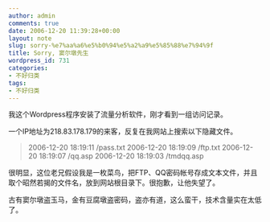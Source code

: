 ```yaml
---
author: admin
comments: true
date: 2006-12-20 11:39:28+00:00
layout: note
slug: sorry-%e7%aa%a6%e5%b0%94%e5%a2%a9%e5%85%88%e7%94%9f
title: Sorry, 窦尔墩先生
wordpress_id: 731
categories:
- 不好归类
tags:
- 不好归类
---
```


我这个Wordpress程序安装了流量分析软件，刚才看到一组访问记录。

一个IP地址为218.83.178.179的来客，反复在我网站上搜索以下隐藏文件。





<blockquote>2006-12-20 18:19:11 	/pass.txt 	
2006-12-20 18:19:09 	/ftp.txt 	
2006-12-20 18:19:07 	/qq.asp 		
2006-12-20 18:19:03 	/tmdqq.asp 	</blockquote>





很明显，这位老兄假设我是一枚菜鸟，把FTP、QQ密码帐号存成文本文件，并且取个昭然若揭的文件名，放到网站根目录下。很抱歉，让他失望了。

古有窦尔墩盗玉马，金有豆腐墩盗密码，盗亦有道，这么蛮干，技术含量实在太低了。


